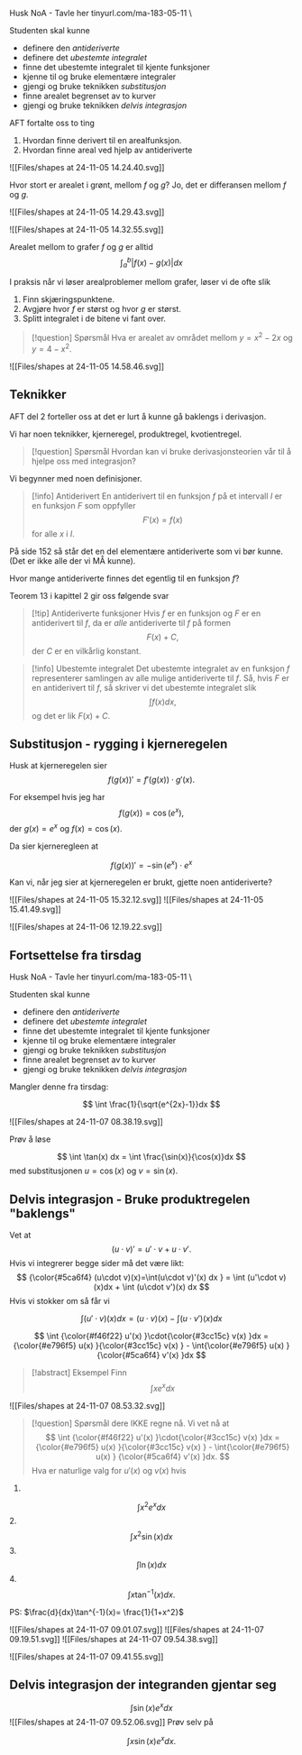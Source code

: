 Husk NoA - Tavle her tinyurl.com/ma-183-05-11 \

Studenten skal kunne

- definere den _antideriverte_ 
- definere det _ubestemte integralet_ 
- finne det ubestemte integralet til kjente funksjoner
- kjenne til og bruke elementære integraler 
- gjengi og bruke teknikken _substitusjon_ 
- finne arealet begrenset av to kurver
- gjengi og bruke teknikken _delvis integrasjon_ 


AFT fortalte oss to ting

1. Hvordan finne derivert til en arealfunksjon.
2. Hvordan finne areal ved hjelp av antideriverte

![[Files/shapes at 24-11-05 14.24.40.svg]]

Hvor stort er arealet i grønt, mellom $f$ og $g$? Jo, det er differansen mellom $f$ og $g$. 

![[Files/shapes at 24-11-05 14.29.43.svg]]

![[Files/shapes at 24-11-05 14.32.55.svg]]

Arealet mellom to grafer $f$ og $g$ er alltid
$$
\int_a^b |f(x)-g(x)|dx
$$

I praksis når vi løser arealproblemer mellom grafer, løser vi de ofte slik
1. Finn skjæringspunktene.
2. Avgjøre hvor $f$ er størst og hvor $g$ er størst.
3. Splitt integralet i de bitene vi fant over. 


> [!question] Spørsmål 
> Hva er arealet av området mellom $y=x^2-2x$ og $y = 4-x^2$. 

![[Files/shapes at 24-11-05 14.58.46.svg]]



## Teknikker

AFT del 2 forteller oss at det er lurt å kunne gå baklengs i derivasjon. 

Vi har noen teknikker, kjerneregel, produktregel, kvotientregel. 

> [!question] Spørsmål 
> Hvordan kan vi bruke derivasjonsteorien vår til å hjelpe oss med integrasjon?

Vi begynner med noen definisjoner.

> [!info] Antiderivert
> En antiderivert til en funksjon $f$ på et intervall $I$ er en funksjon $F$ som oppfyller
> $$
> F'(x)=f(x)
> $$ 
> for alle $x$ i $I$. 

På side 152 så står det en del elementære antideriverte som vi bør kunne. (Det er ikke alle der vi MÅ kunne).

Hvor mange antideriverte finnes det egentlig til en funksjon $f$?

Teorem 13 i kapittel 2 gir oss følgende svar

> [!tip] Antideriverte funksjoner
> Hvis $f$ er en funksjon og $F$ er en antiderivert til $f$, da er *alle* antideriverte til $f$ på formen
> $$
> F(x)+C,
> $$ 
> der $C$ er en vilkårlig konstant. 

> [!info] Ubestemte integralet
> Det ubestemte integralet av en funksjon $f$ representerer samlingen av alle mulige antideriverte til $f$. Så, hvis $F$ er en antiderivert til $f$, så skriver vi det ubestemte integralet slik
> $$
> \int f(x)dx,
> $$ 
> og det er lik $F(x)+C$. 
>

## Substitusjon - rygging i kjerneregelen

Husk at kjerneregelen sier
$$
f(g(x))' = f'(g(x)) \cdot g'(x).
$$

For eksempel  hvis jeg har 
$$
f(g(x)) = \cos(e^x),
$$
der $g(x)= e^x$ og $f(x) = \cos(x)$.

Da sier kjerneregleen at

$$
f(g(x))' = -\sin(e^x) \cdot e^x
$$

Kan vi, når jeg sier at kjerneregelen er brukt, gjette noen antideriverte?

![[Files/shapes at 24-11-05 15.32.12.svg]]
![[Files/shapes at 24-11-05 15.41.49.svg]]


![[Files/shapes at 24-11-06 12.19.22.svg]]


## Fortsettelse fra tirsdag

Husk NoA - Tavle her tinyurl.com/ma-183-05-11 \

Studenten skal kunne

- definere den _antideriverte_ 
- definere det _ubestemte integralet_ 
- finne det ubestemte integralet til kjente funksjoner
- kjenne til og bruke elementære integraler 
- gjengi og bruke teknikken _substitusjon_ 
- finne arealet begrenset av to kurver
- gjengi og bruke teknikken _delvis integrasjon_ 



Mangler denne fra tirsdag:

$$
\int \frac{1}{\sqrt{e^{2x}-1}}dx
 $$

![[Files/shapes at 24-11-07 08.38.19.svg]]


Prøv å løse

$$
\int \tan(x) dx = \int \frac{\sin(x)}{\cos(x)}dx
$$
med substitusjonen $u=\cos(x)$ og $v = \sin(x)$.

## Delvis integrasjon - Bruke produktregelen "baklengs"

Vet at
$$
(u\cdot v)' =u'\cdot v + u\cdot v'.
$$
Hvis vi integrerer begge sider må det være likt:
$$
{\color{#5ca6f4} (u\cdot v)(x)=\int(u\cdot v)'(x) dx } = \int (u'\cdot v)(x)dx + \int (u\cdot v')(x) dx
$$
Hvis vi stokker om så får vi

$$
\int (u'\cdot v)(x) dx = (u\cdot v)(x) - \int (u \cdot v')(x)dx
$$

$$
\int {\color{#f46f22} u'(x) }\cdot{\color{#3cc15c}  v(x)  }dx = {\color{#e796f5} u(x) }{\color{#3cc15c}  v(x) } -  \int{\color{#e796f5}  u(x) } {\color{#5ca6f4} v'(x) }dx
$$
> [!abstract] Eksempel 
> Finn 
> $$
> \int x e^x dx
> $$


![[Files/shapes at 24-11-07 08.53.32.svg]]

> [!question] Spørsmål 
> dere IKKE regne nå. Vi vet nå at
> $$
> \int {\color{#f46f22} u'(x) }\cdot{\color{#3cc15c}  v(x)  }dx = {\color{#e796f5} u(x) }{\color{#3cc15c}  v(x) } -  \int{\color{#e796f5}  u(x) } {\color{#5ca6f4} v'(x) }dx.
> $$
> Hva er naturlige valg for $u'(x)$ og $v(x)$ hvis

1.
$$
\int x^2 e^x dx
$$
2.
$$
\int x^2 \sin(x)dx
$$
3.
$$
\int \ln(x)dx
$$
4.
$$
\int x \tan^{-1}(x)dx.
$$

PS: $\frac{d}{dx}\tan^{-1}(x)= \frac{1}{1+x^2}$

![[Files/shapes at 24-11-07 09.01.07.svg]]
![[Files/shapes at 24-11-07 09.19.51.svg]]
![[Files/shapes at 24-11-07 09.54.38.svg]]


![[Files/shapes at 24-11-07 09.41.55.svg]]


##  Delvis integrasjon der integranden gjentar seg

$$
\int \sin(x)e^x dx
$$
![[Files/shapes at 24-11-07 09.52.06.svg]]
Prøv selv på

$$
\int x \sin(x) e^x dx.
$$